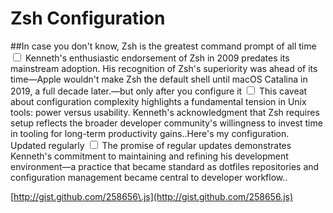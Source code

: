 # Zsh Configuration

  \#\#In case you don't know, Zsh is the greatest command prompt of all time<label for="sn-1" class="margin-toggle sidenote-number"></label>
<input type="checkbox" id="sn-1" class="margin-toggle"/>
<span class="sidenote">Kenneth's enthusiastic endorsement of Zsh in 2009 predates its mainstream adoption. His recognition of Zsh's superiority was ahead of its time—Apple wouldn't make Zsh the default shell until macOS Catalina in 2019, a full decade later.</span>—but only after you configure it<label for="sn-2" class="margin-toggle sidenote-number"></label>
<input type="checkbox" id="sn-2" class="margin-toggle"/>
<span class="sidenote">This caveat about configuration complexity highlights a fundamental tension in Unix tools: power versus usability. Kenneth's acknowledgment that Zsh requires setup reflects the broader developer community's willingness to invest time in tooling for long-term productivity gains.</span>.Here's my configuration. Updated regularly<label for="sn-3" class="margin-toggle sidenote-number"></label>
<input type="checkbox" id="sn-3" class="margin-toggle"/>
<span class="sidenote">The promise of regular updates demonstrates Kenneth's commitment to maintaining and refining his development environment—a practice that became standard as dotfiles repositories and configuration management became central to developer workflow.</span>. 

 [http://gist.github.com/258656\.js](http://gist.github.com/258656.js)

  